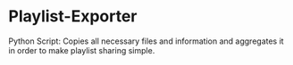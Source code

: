 Playlist-Exporter
=================

Python Script: Copies all necessary files and information and aggregates it in order to make playlist sharing simple.